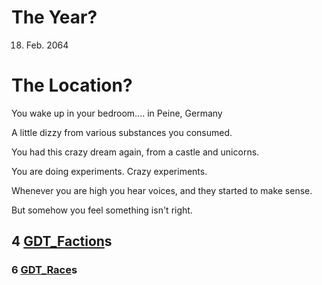 # The Year?

18. Feb. 2064

# The Location?

You wake up in your bedroom.... in Peine, Germany

A little dizzy from various substances you consumed.

You had this crazy dream again, from a castle and unicorns.

You are doing experiments. Crazy experiments.

Whenever you are high you hear voices, and they started to make sense.

But somehow you feel something isn't right.



## 4 [GDT_Faction](../GDT_Faction.py)s

### 6 [GDT_Race](../GDT_Race.py)s

### 